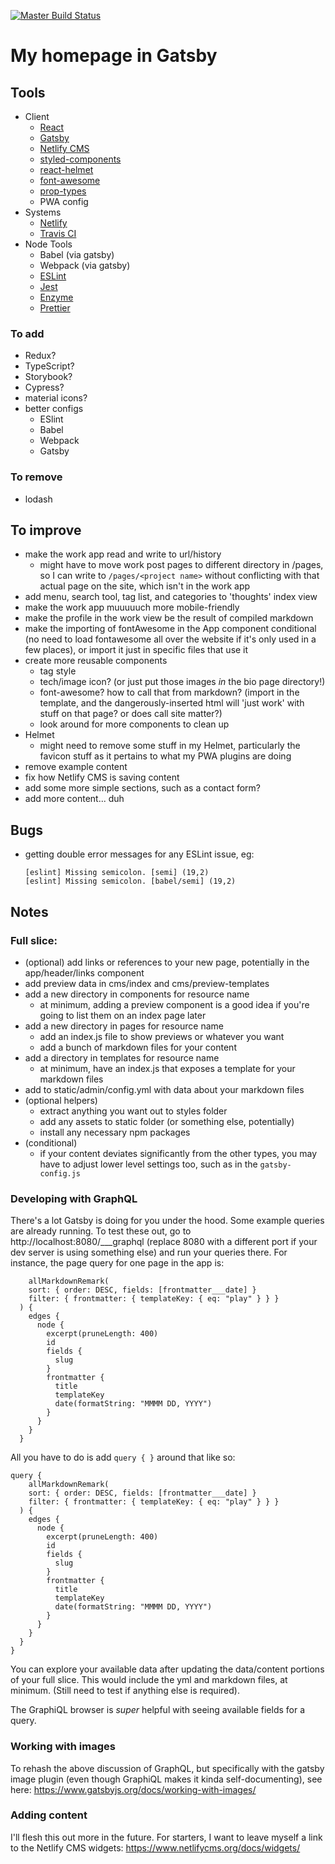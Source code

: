 [![Master Build Status](https://travis-ci.com/miloofcroton/gatsby-homepage.svg?branch=master)](https://travis-ci.com/miloofcroton/)

# My homepage in Gatsby

## Tools

- Client
  - [React](https://reactjs.org/docs/)
  - [Gatsby](https://www.gatsbyjs.org/docs/)
  - [Netlify CMS](https://www.netlifycms.org/)
  - [styled-components](https://www.styled-components.com/docs/)
  - [react-helmet](https://github.com/nfl/react-helmet)
  - [font-awesome](https://github.com/FortAwesome/Font-Awesome)
  - [prop-types](https://github.com/facebook/prop-types)
  - PWA config
- Systems
  - [Netlify](https://www.netlify.com/docs/)
  - [Travis CI](https://travis-ci.com/)
- Node Tools
  - Babel (via gatsby)
  - Webpack (via gatsby)
  - [ESLint](https://eslint.org/docs)
  - [Jest](https://jestjs.io/docs/)
  - [Enzyme](https://airbnb.io/enzyme/docs/api/)
  - [Prettier](https://prettier.io/docs/)

### To add

  - Redux?
  - TypeScript?
  - Storybook?
  - Cypress?
  - material icons?
  - better configs
    - ESlint
    - Babel
    - Webpack
    - Gatsby

### To remove

- lodash

## To improve

- make the work app read and write to url/history
  - might have to move work post pages to different directory in /pages, so I can write to `/pages/<project name>` without conflicting with that actual page on the site, which isn't in the work app
- add menu, search tool, tag list, and categories to 'thoughts' index view
- make the work app muuuuuch more mobile-friendly
- make the profile in the work view be the result of compiled markdown
- make the importing of fontAwesome in the App component conditional (no need to load fontawesome all over the website if it's only used in a few places), or import it just in specific files that use it
- create more reusable components
  - tag style
  - tech/image icon? (or just put those images *in* the bio page directory!)
  - font-awesome? how to call that from markdown? (import in the template, and the dangerously-inserted html will 'just work' with stuff on that page? or does call site matter?)
  - look around for more components to clean up
- Helmet
  - might need to remove some stuff in my Helmet, particularly the favicon stuff as it pertains to what my PWA plugins are doing
- remove example content
- fix how Netlify CMS is saving content
- add some more simple sections, such as a contact form?
- add more content... duh

## Bugs

- getting double error messages for any ESLint issue, eg:
  ```
  [eslint] Missing semicolon. [semi] (19,2)
  [eslint] Missing semicolon. [babel/semi] (19,2)
  ```

## Notes

### Full slice:

- (optional) add links or references to your new page, potentially in the app/header/links component
- add preview data in cms/index and cms/preview-templates
- add a new directory in components for resource name
  - at minimum, adding a preview component is a good idea if you're going to list them on an index page later
- add a new directory in pages for resource name
  - add an index.js file to show previews or whatever you want
  - add a bunch of markdown files for your content
- add a directory in templates for resource name
  - at minimum, have an index.js that exposes a template for your markdown files
- add to static/admin/config.yml with data about your markdown files
- (optional helpers)
  - extract anything you want out to styles folder
  - add any assets to static folder (or something else, potentially)
  - install any necessary npm packages
- (conditional)
  - if your content deviates significantly from the other types, you may have to adjust lower level settings too, such as in the `gatsby-config.js`

### Developing with GraphQL

There's a lot Gatsby is doing for you under the hood. Some example queries are already running. To test these out, go to http://localhost:8080/___graphql (replace 8080 with a different port if your dev server is using something else) and run your queries there. For instance, the page query for one page in the app is:

```
    allMarkdownRemark(
    sort: { order: DESC, fields: [frontmatter___date] }
    filter: { frontmatter: { templateKey: { eq: "play" } } }
  ) {
    edges {
      node {
        excerpt(pruneLength: 400)
        id
        fields {
          slug
        }
        frontmatter {
          title
          templateKey
          date(formatString: "MMMM DD, YYYY")
        }
      }
    }
  }
```

All you have to do is add `query { }` around that like so:


```
query {
    allMarkdownRemark(
    sort: { order: DESC, fields: [frontmatter___date] }
    filter: { frontmatter: { templateKey: { eq: "play" } } }
  ) {
    edges {
      node {
        excerpt(pruneLength: 400)
        id
        fields {
          slug
        }
        frontmatter {
          title
          templateKey
          date(formatString: "MMMM DD, YYYY")
        }
      }
    }
  }
}
```

You can explore your available data after updating the data/content portions of your full slice. This would include the yml and markdown files, at minimum. (Still need to test if anything else is required).

The GraphiQL browser is _super_ helpful with seeing available fields for a query.

### Working with images

To rehash the above discussion of GraphQL, but specifically with the gatsby image plugin (even though GraphiQL makes it kinda self-documenting), see here: https://www.gatsbyjs.org/docs/working-with-images/

### Adding content

I'll flesh this out more in the future. For starters, I want to leave myself a link to the Netlify CMS widgets: https://www.netlifycms.org/docs/widgets/

